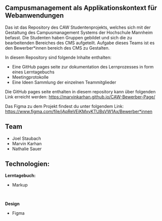 ## Campusmanagement als Applikationskontext für Webanwendungen

Das ist das Repository des CAW Studentenprojekts, welches sich mit der Gestaltung des Campusmanagement Systems der Hochschule Mannheim befasst.
Die Studenten haben Gruppen gebildet und sich die zu bearbeitenden Bereiches des CMS aufgeteilt.
Aufgabe dieses Teams ist es den Bewerber*innen bereich des CMS zu Gestalten.

In diesem Repository sind folgende Inhalte enthalten:
- Eine GitHub pages seite zur dokumentation des Lernprozesses in form eines Lerntagebuchs
- Meetingprotokolle
- Eine Ideen Sammlung der einzelnen Teammitglieder

Die GitHub pages seite enthalten in diesem repository kann über folgenden Link erreicht werden: https://marvinkarhan.github.io/CAW-Bewerber-Page/

Das Figma zu dem Projekt findest du unter folgendem Link: https://www.figma.com/file/jApReVEiKMxyKTUBsVW1Ax/Bewerber*innen

## Team
- Joel Staubach
- Marvin Karhan
- Nathalie Sauer

## Technologien:
**Lerntagebuch:**
- Markup

<br>

**Design**
- Figma